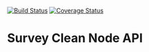 [![Build Status](https://travis-ci.org/renanrudney/survey-clean-node-api.svg?branch=master)](https://travis-ci.org/renanrudney/survey-clean-node-api)
[![Coverage Status](https://coveralls.io/repos/github/renanrudney/survey-clean-node-api/badge.svg)](https://coveralls.io/github/renanrudney/survey-clean-node-api)

# **Survey Clean Node API**